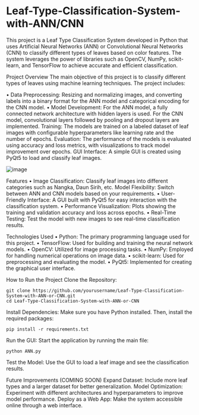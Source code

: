 # Leaf-Type-Classification-System-with-ANN/CNN
This project is a Leaf Type Classification System developed in Python that uses Artificial Neural Networks (ANN) or Convolutional Neural Networks (CNN) to classify different types of leaves based on color features. The system leverages the power of libraries such as OpenCV, NumPy, scikit-learn, and TensorFlow to achieve accurate and efficient classification.

Project Overview
The main objective of this project is to classify different types of leaves using machine learning techniques. The project includes:

• Data Preprocessing: Resizing and normalizing images, and converting labels into a binary format for the ANN model and categorical encoding for the CNN model.
• Model Development:
For the ANN model, a fully connected network architecture with hidden layers is used.
For the CNN model, convolutional layers followed by pooling and dropout layers are implemented.
Training: The models are trained on a labeled dataset of leaf images with configurable hyperparameters like learning rate and the number of epochs.
Evaluation: The performance of the models is evaluated using accuracy and loss metrics, with visualizations to track model improvement over epochs.
GUI Interface: A simple GUI is created using PyQt5 to load and classify leaf images.

![image](https://github.com/user-attachments/assets/6bbab649-6491-44d2-8ef2-e211d16a6642)


Features
• Image Classification: Classify leaf images into different categories such as Nangka, Daun Sirih, etc.
Model Flexibility: Switch between ANN and CNN models based on your requirements.
• User-Friendly Interface: A GUI built with PyQt5 for easy interaction with the classification system.
• Performance Visualization: Plots showing the training and validation accuracy and loss across epochs.
• Real-Time Testing: Test the model with new images to see real-time classification results.

Technologies Used
• Python: The primary programming language used for this project.
• TensorFlow: Used for building and training the neural network models.
• OpenCV: Utilized for image processing tasks.
• NumPy: Employed for handling numerical operations on image data.
• scikit-learn: Used for preprocessing and evaluating the model.
• PyQt5: Implemented for creating the graphical user interface.

How to Run the Project
Clone the Repository:
```
git clone https://github.com/yourusername/Leaf-Type-Classification-System-with-ANN-or-CNN.git
cd Leaf-Type-Classification-System-with-ANN-or-CNN
```

Install Dependencies:
Make sure you have Python installed. Then, install the required packages:
```
pip install -r requirements.txt
```

Run the GUI:
Start the application by running the main file:
```
python ANN.py
```
Test the Model:
Use the GUI to load a leaf image and see the classification results.


Future Improvements (COMING SOON)
Expand Dataset: Include more leaf types and a larger dataset for better generalization.
Model Optimization: Experiment with different architectures and hyperparameters to improve model performance.
Deploy as a Web App: Make the system accessible online through a web interface.
